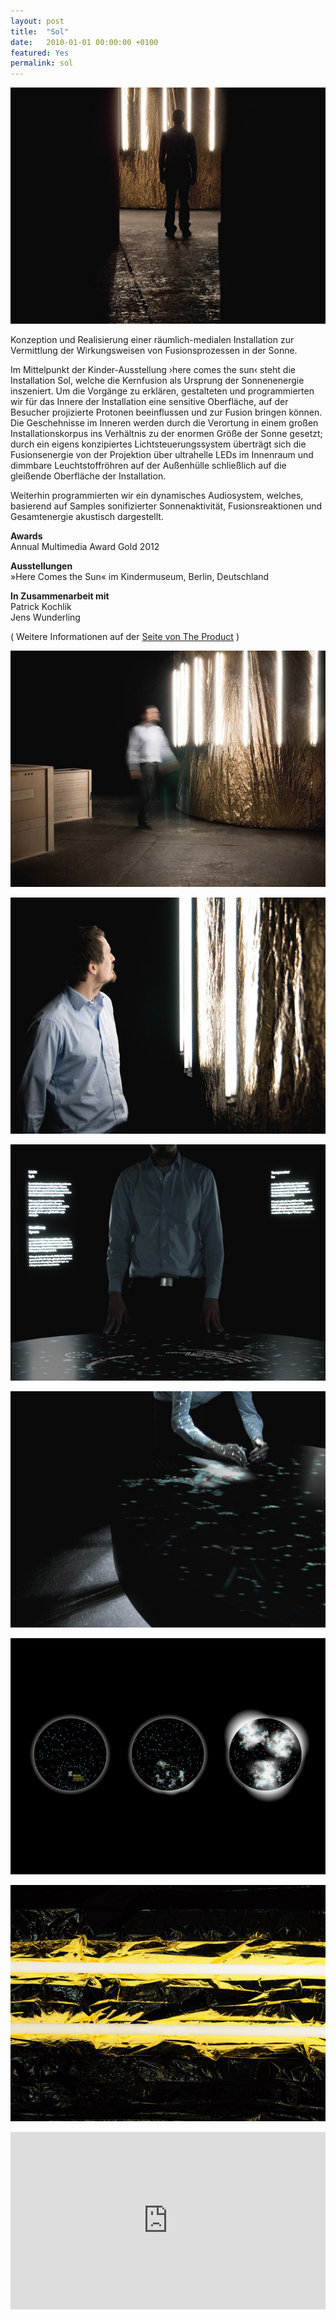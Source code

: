 ```yaml
---
layout: post
title:  "Sol"
date:   2010-01-01 00:00:00 +0100
featured: Yes
permalink: sol
---
```


![sol-01](/assets/2010-01-01-sol-01.jpg)

Konzeption und Realisierung einer räumlich-medialen Installation zur Vermittlung der Wirkungsweisen von Fusionsprozessen in der Sonne.

Im Mittelpunkt der Kinder-Ausstellung ›here comes the sun‹ steht die Installation Sol, welche die Kernfusion als Ursprung der Sonnenenergie inszeniert. Um die Vorgänge zu erklären, gestalteten und programmierten wir für das Innere der Installation eine sensitive Oberfläche, auf der Besucher projizierte Protonen beeinflussen und zur Fusion bringen können. Die Geschehnisse im Inneren werden durch die Verortung in einem großen Installationskorpus ins Verhältnis zu der enormen Größe der Sonne gesetzt; durch ein eigens konzipiertes Lichtsteuerungssystem überträgt sich die Fusionsenergie von der Projektion über ultrahelle LEDs im Innenraum und dimmbare Leuchtstoffröhren auf der Außenhülle schließlich auf die gleißende Oberfläche der Installation.

Weiterhin programmierten wir ein dynamisches Audiosystem, welches, basierend auf Samples sonifizierter Sonnenaktivität, Fusionsreaktionen und Gesamtenergie akustisch dargestellt.

**Awards**   
Annual Multimedia Award Gold 2012

**Ausstellungen**   
»Here Comes the Sun« im Kindermuseum, Berlin, Deutschland

**In Zusammenarbeit mit**   
Patrick Kochlik   
Jens Wunderling   

( Weitere Informationen auf der <a href="https://www.the-product.org/sol">Seite von The Product</a> )

![sol-02](/assets/2010-01-01-sol-02.jpg)

![sol-03](/assets/2010-01-01-sol-03.jpg)

![sol-04](/assets/2010-01-01-sol-04.jpg)

![sol-05](/assets/2010-01-01-sol-05.jpg)

![sol-06](/assets/2010-01-01-sol-06.jpg)

![sol-07](/assets/2010-01-01-sol-07.jpg)

<div style="padding:56.25% 0 0 0;position:relative;"><iframe src="https://player.vimeo.com/video/17334130?h=af435ca477&title=0&byline=0&portrait=0" style="position:absolute;top:0;left:0;width:100%;height:100%;" frameborder="0" allow="autoplay; fullscreen; picture-in-picture" allowfullscreen></iframe></div><script src="https://player.vimeo.com/api/player.js"></script>
